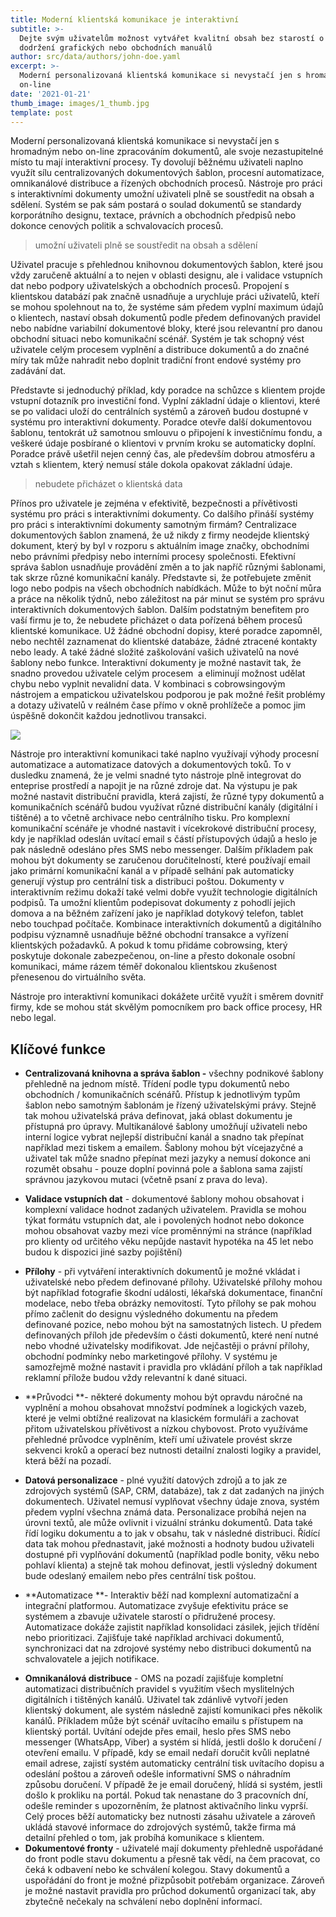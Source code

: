 ```yaml
---
title: Moderní klientská komunikace je interaktivní
subtitle: >-
  Dejte svým uživatelům možnost vytvářet kvalitní obsah bez starostí o dodržení
  dodržení grafických nebo obchodních manuálů
author: src/data/authors/john-doe.yaml
excerpt: >-
  Moderní personalizovaná klientská komunikace si nevystačí jen s hromadným nebo
  on-line 
date: '2021-01-21'
thumb_image: images/1_thumb.jpg
template: post
---
```

Moderní personalizovaná klientská komunikace si nevystačí jen s hromadným nebo on-line zpracováním dokumentů, ale svoje nezastupitelné místo tu mají interaktivní procesy. Ty dovolují běžnému uživateli naplno využít sílu centralizovaných dokumentových šablon, procesní automatizace, omnikanálové distribuce a řízených obchodních procesů. Nástroje pro práci s interaktivními dokumenty umožní uživateli plně se soustředit na obsah a sdělení. Systém se pak sám postará o soulad dokumentů se standardy korporátního designu, textace, právních a obchodních předpisů nebo dokonce cenových politik a schvalovacích procesů. 

> umožní uživateli plně se soustředit na obsah a sdělení

Uživatel pracuje s přehlednou knihovnou dokumentových šablon, které jsou vždy zaručeně aktuální a to nejen v oblasti designu, ale i validace vstupních dat nebo podpory uživatelských a obchodních procesů. Propojení s klientskou databází pak značně usnadňuje a urychluje práci uživatelů, kteří se mohou spolehnout na to, že systéme sám předem vyplní maximum údajů o klientech, nastaví obsah dokumentů podle předem definovaných pravidel nebo nabídne variabilní dokumentové bloky, které jsou relevantní pro danou obchodní situaci nebo komunikační scénář. Systém je tak schopný vést uživatele celým procesem vyplnění a distribuce dokumentů a do značné míry tak může nahradit nebo doplnit tradiční front endové systémy pro zadávání dat. 

Představte si jednoduchý příklad, kdy poradce na schůzce s klientem projde vstupní dotazník pro investiční fond. Vyplní základní údaje o klientovi, které se po validaci uloží do centrálních systémů a zároveň budou dostupné v systému pro interaktivní dokumenty. Poradce otevře další dokumentovou šablonu, tentokrát už samotnou smlouvu o připojení k investičnímu fondu, a veškeré údaje posbírané o klientovi v prvním kroku se automaticky doplní. Poradce právě ušetřil nejen cenný čas, ale především dobrou atmosféru a vztah s klientem, který nemusí stále dokola opakovat základní údaje. 

> nebudete přicházet o klientská data

Přínos pro uživatele je zejména v efektivitě, bezpečnosti a přívětivosti systému pro práci s interaktivními dokumenty. Co dalšího přináší systémy pro práci s interaktivními dokumenty samotným firmám? Centralizace dokumentových šablon znamená, že už nikdy z firmy neodejde klientský dokument, který by byl v rozporu s aktuálním image značky, obchodními nebo právními předpisy nebo interními procesy společnosti. Efektivní správa šablon usnadňuje provádění změn a to jak napříč různými šablonami, tak skrze různé komunikační kanály. Představte si, že potřebujete změnit logo nebo podpis na všech obchodních nabídkách. Může to být noční můra a práce na několik týdnů, nebo záležitost na pár minut se systém pro správu interaktivních dokumentových šablon. Dalším podstatným benefitem pro vaší firmu je to, že nebudete přicházet o data pořízená během procesů klientské komunikace. Už žádné obchodní dopisy, které poradce zapomněl, nebo nechtěl zaznamenat do klientské databáze, žádné ztracené kontakty nebo leady. A také žádné složité zaškolování vašich uživatelů na nové šablony nebo funkce. Interaktivní dokumenty je možné nastavit tak, že snadno provedou uživatele celým procesem  a eliminují možnost udělat chybu nebo vyplnit nevalidní data. V kombinaci s cobrowsingovým nástrojem a empatickou uživatelskou podporou je pak možné řešit problémy a dotazy uživatelů v reálném čase přímo v okně prohlížeče a pomoc jim úspěšně dokončit každou jednotlivou transakci. 



![](https://www.kadel.cz/uploads/9/7/9/7/97970288/published/27-inch-imac-2011-1.png?1579782144)

Nástroje pro interaktivní komunikaci také naplno využívají výhody procesní automatizace a automatizace datových a dokumentových toků. To v dusledku znamená, že je velmi snadné tyto nástroje plně integrovat do enteprise prostředí a napojit je na různé zdroje dat. Na výstupu je pak možné nastavit distribuční pravidla, která zajistí, že různé typy dokumentů a komunikačních scénářů budou využívat různé distribuční kanály (digitální i tištěné) a to včetně archivace nebo centrálního tisku. Pro komplexní komunikační scénáře je vhodné nastavit i vícekrokové distribuční procesy, kdy je například odeslán uvítací email s částí přístupových údajů a heslo je pak následně odesláno přes SMS nebo messenger. Dalším příkladem pak mohou být dokumenty se zaručenou doručitelností, které používají email jako primární komunikační kanál a v případě selhání pak automaticky generují výstup pro centrální tisk a distribuci poštou. Dokumenty v interaktivním režimu dokaží také velmi dobře využít technologie digitálních podpisů. Ta umožní klientům podepisovat dokumenty z pohodlí jejich domova a na běžném zařízení jako je například dotykový telefon, tablet nebo touchpad počítače. Kombinace interaktivních dokumentů a digitálního podpisu významně usnadňuje běžné obchodní transakce a vyřízení klientských požadavků. A pokud k tomu přidáme cobrowsing, který poskytuje dokonale zabezpečenou, on-line a přesto dokonale osobní komunikaci, máme rázem téměř dokonalou klientskou zkušenost přenesenou do virtuálního světa.

Nástroje pro interaktivní komunikaci dokážete určitě využít i směrem dovnitř firmy, kde se mohou stát skvělým pomocníkem pro back office procesy, HR nebo legal.

## Klíčové funkce

*   **Centralizovaná knihovna a správa šablon -** všechny podnikové šablony přehledně na jednom místě. Třídení podle typu dokumentů nebo obchodních / komunikačních scénářů. Přístup k jednotlivým typům šablon nebo samotným šablonám je řízený uživatelskými právy. Stejně tak mohou uživatelská práva definovat, jaká oblast dokumentu je přístupná pro úpravy. Multikanálové šablony umožňují uživateli nebo interní logice vybrat nejlepší distribuční kanál a snadno tak přepínat například mezi tiskem a emailem. Šablony mohou být vícejazyčné a uživatel tak může snadno přepínat mezi jazyky a nemusí dokonce ani rozumět obsahu - pouze doplní povinná pole a šablona sama zajistí správnou jazykovou mutaci (včetně psaní z prava do leva).

<!---->

*   **Validace vstupních dat** - dokumentové šablony mohou obsahovat i komplexní validace hodnot zadaných uživatelem. Pravidla se mohou týkat formátu vstupních dat, ale i povolených hodnot nebo dokonce mohou obsahovat vazby mezi více proměnnými na stránce (například pro klienty od určitého věku nepůjde nastavit hypotéka na 45 let nebo budou k dispozici jiné sazby pojištění)

<!---->

*   **Přílohy** - při vytváření interaktivních dokumentů je možné vkládat i uživatelské nebo předem definované přílohy. Uživatelské přílohy mohou být například fotografie škodní události, lékařská dokumentace, finanční modelace, nebo třeba obrázky nemovitostí. Tyto přílohy se pak mohou přímo začlenit do designu výsledného dokumentu na předem definované pozice, nebo mohou být na samostatných listech. U předem definovaných příloh jde především o části dokumentů, které není nutné nebo vhodné uživatelsky modifikovat. Jde nejčastěji o právní přílohy, obchodní podmínky nebo marketingové přílohy. V systému je samozřejmě možné nastavit i pravidla pro vkládání příloh a tak například reklamní přílože budou vždy relevantní k dané situaci.

<!---->

*   **Průvodci **- některé dokumenty mohou být opravdu náročné na vyplnění a mohou obsahovat množství podmínek a logických vazeb, které je velmi obtížné realizovat na klasickém formuláři a zachovat přitom uživatelskou přívětivost a nízkou chybovost. Proto využíváme přehledné průvodce vyplněním, kteří umí uživatele provést skrze sekvenci kroků a operací bez nutnosti detailní znalosti logiky a pravidel, která běží na pozadí. 

<!---->

*   **Datová personalizace** - plné využití datových zdrojů a to jak ze zdrojových systémů (SAP, CRM, databáze), tak z dat zadaných na jiných dokumentech. Uživatel nemusí vyplňovat všechny údaje znova, systém předem vyplní všechna známá data. Personalizace probíhá nejen na úrovni textů, ale může ovlivnit i vizuální stránku dokumentů. Data také řídí logiku dokumentu a to jak v obsahu, tak v následné distribuci. Řídící data tak mohou přednastavit, jaké možnosti a hodnoty budou uživateli dostupné při vyplňování dokumentů (například podle bonity, věku nebo pohlaví klienta) a stejně tak mohou definovat, jestli výsledný dokument bude odeslaný emailem nebo přes centrální tisk poštou.

<!---->

*   **Automatizace **- Interaktiv běží nad komplexní automatizační a integrační platformou. Automatizace zvyšuje efektivitu práce se systémem a zbavuje uživatele starostí o přidružené procesy. Automatizace dokáže zajistit například konsolidaci zásilek, jejich třídění nebo prioritizaci. Zajišťuje také například archivaci dokumentů, synchronizaci dat na zdrojové systémy nebo distribuci dokumentů na schvalovatele a jejich notifikace.

<!---->

*   **Omnikanálová distribuce** - OMS na pozadí zajišťuje kompletní automatizaci distribučních pravidel s využitím všech myslitelných digitálních i tištěných kanálů. Uživatel tak zdánlivě vytvoří jeden klientský dokument, ale systém následně zajistí komunikaci přes několik kanálů. Příkladem může být scénář uvítacího emailu s přístupem na klientský portál. Uvítání odejde přes email, heslo přes SMS nebo messenger (WhatsApp, Viber) a systém si hlídá, jestli došlo k doručení / otevření emailu. V případě, kdy se email nedaří doručit kvůli neplatné email adrese, zajistí systém automaticky centrální tisk uvítacího dopisu a odeslání poštou a zároveň odešle informativní SMS o náhradním způsobu doručení. V případě že je email doručený, hlídá si systém, jestli došlo k prokliku na portál. Pokud tak nenastane do 3 pracovních dní, odešle reminder s upozorněním, že platnost aktivačního linku vyprší. Celý proces běží automaticky bez nutnosti zásahu uživatele a zároveň ukládá stavové informace do zdrojových systémů, takže firma má detailní přehled o tom, jak probíhá komunikace s klientem.
*   **Dokumentové fronty** - uživatelé mají dokumenty přehledně uspořádané do front podle stavu dokumentu a přesně tak vědí, na čem pracovat, co čeká k odbavení nebo ke schválení kolegou. Stavy dokumentů a uspořádání do front je možné přizpůsobit potřebám organizace. Zároveň je možné nastavit pravidla pro průchod dokumentů organizací tak, aby zbytečně nečekaly na schválení nebo doplnění informací.
